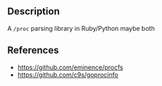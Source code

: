 ## Description

A `/proc` parsing library in Ruby/Python maybe both


## References
- https://github.com/eminence/procfs
- https://github.com/c9s/goprocinfo
